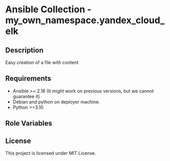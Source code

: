 # Ansible Collection - my_own_namespace.yandex_cloud_elk

## Description

Easy creation of a file with content

## Requirements

- Ansible >= 2.18 (It might work on previous versions, but we cannot guarantee it)
- Debian and python on deployer machine.
- Python >=3.10

## Role Variables

## License

This project is licensed under MIT License.

